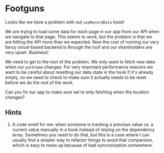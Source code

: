 # Footguns

Looks like we have a problem with out `useRecordData` hook!

We are trying to load some data for each page in our app from our API when we navigate to that page. This seems to work, but the problem is that we are hitting the API more than we expected. Now the cost of running our very fancy cloud-based backend is through the roof and our shareholders are very upset. Business!

We need to get to the root of the problem. We only want to fetch new data when our `pathname` changes. For very important performance reasons we want to be careful about resetting our data state in the hook if it's already empty, so we need to check to make sure it actually needs to be reset before we do the rest of the work.

Can you fix our app to make sure we're only fetching when the location changes?

## Hints

1. A code smell for me: when someone is tracking a previous value vs. a current value manually in a hook instead of relying on the dependency array. Sometimes you need to do that, but this is a case where I can usually find a simpler way to refactor things to avoid that comparison, which is easy to mess up because of bad syncronization somewhere.
